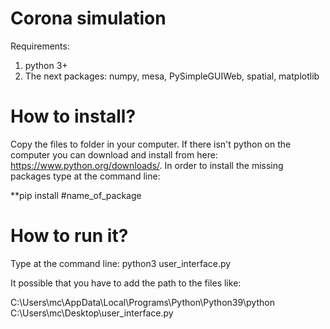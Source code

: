 # Corona simulation
Requirements:
1. python 3+
2. The next packages: numpy, mesa, PySimpleGUIWeb, spatial, matplotlib

# How to install?
Copy the files to folder in your computer.
If there isn't python on the computer you can download and install from here: https://www.python.org/downloads/.
In order to install the missing packages type at the command line:

**pip install #name_of_package

# How to run it?
Type at the command line:
python3 user_interface.py

It possible that you have to add the path to the files like:

C:\Users\mc\AppData\Local\Programs\Python\Python39\python C:\Users\mc\Desktop\user_interface.py
